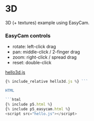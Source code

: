 
<script src="hello3d.js"></script>

# 3D

3D (+ textures) example using EasyCam.

### EasyCam controls

* rotate: left-click drag
* pan: middle-click / 2-finger drag
* zoom: right-click / spread drag
* reset: double-click

<center>
<main></main>
</center>

[hello3d.js](hello3d.js)

```javascript
{% include_relative hello3d.js %} ```

HTML

```html
{% include p5.html %}
{% include p5_easycam.html %}
<script src="hello.js"></script>
```

